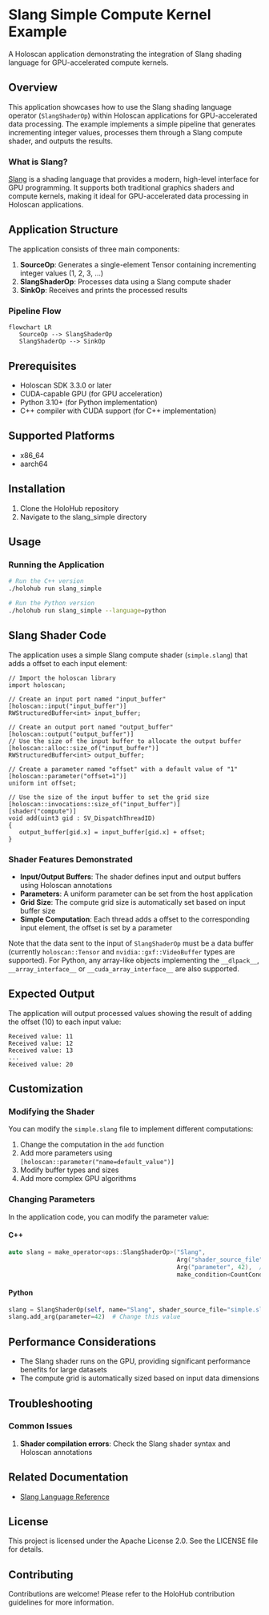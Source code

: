# Slang Simple Compute Kernel Example

A Holoscan application demonstrating the integration of Slang shading language for GPU-accelerated compute kernels.

## Overview

This application showcases how to use the Slang shading language operator (`SlangShaderOp`) within Holoscan applications for GPU-accelerated data processing. The example implements a simple pipeline that generates incrementing integer values, processes them through a Slang compute shader, and outputs the results.

### What is Slang?

[Slang](https://github.com/shader-slang/slang) is a shading language that provides a modern, high-level interface for GPU programming. It supports both traditional graphics shaders and compute kernels, making it ideal for GPU-accelerated data processing in Holoscan applications.

## Application Structure

The application consists of three main components:

1. **SourceOp**: Generates a single-element Tensor containing incrementing integer values (1, 2, 3, ...)
2. **SlangShaderOp**: Processes data using a Slang compute shader
3. **SinkOp**: Receives and prints the processed results

### Pipeline Flow

```mermaid
flowchart LR
   SourceOp --> SlangShaderOp
   SlangShaderOp --> SinkOp
```

## Prerequisites

- Holoscan SDK 3.3.0 or later
- CUDA-capable GPU (for GPU acceleration)
- Python 3.10+ (for Python implementation)
- C++ compiler with CUDA support (for C++ implementation)

## Supported Platforms

- x86_64
- aarch64

## Installation

1. Clone the HoloHub repository
2. Navigate to the slang_simple directory

## Usage

### Running the Application

```bash
# Run the C++ version
./holohub run slang_simple

# Run the Python version
./holohub run slang_simple --language=python
```

## Slang Shader Code

The application uses a simple Slang compute shader (`simple.slang`) that adds a offset to each input element:

```slang
// Import the holoscan library
import holoscan;

// Create an input port named "input_buffer"
[holoscan::input("input_buffer")]
RWStructuredBuffer<int> input_buffer;

// Create an output port named "output_buffer"
[holoscan::output("output_buffer")]
// Use the size of the input buffer to allocate the output buffer
[holoscan::alloc::size_of("input_buffer")]
RWStructuredBuffer<int> output_buffer;

// Create a parameter named "offset" with a default value of "1"
[holoscan::parameter("offset=1")]
uniform int offset;

// Use the size of the input buffer to set the grid size
[holoscan::invocations::size_of("input_buffer")]
[shader("compute")]
void add(uint3 gid : SV_DispatchThreadID)
{
   output_buffer[gid.x] = input_buffer[gid.x] + offset;
}
```

### Shader Features Demonstrated

- **Input/Output Buffers**: The shader defines input and output buffers using Holoscan annotations
- **Parameters**: A uniform parameter can be set from the host application
- **Grid Size**: The compute grid size is automatically set based on input buffer size
- **Simple Computation**: Each thread adds a offset to the corresponding input element, the offset is set by a parameter

Note that the data sent to the input of `SlangShaderOp` must be a data buffer (currently `holoscan::Tensor` and `nvidia::gxf::VideoBuffer` types are supported). For Python, any array-like objects implementing the `__dlpack__`, `__array_interface__` or `__cuda_array_interface__` are also supported.

## Expected Output

The application will output processed values showing the result of adding the offset (10) to each input value:

```
Received value: 11
Received value: 12
Received value: 13
...
Received value: 20
```

## Customization

### Modifying the Shader

You can modify the `simple.slang` file to implement different computations:

1. Change the computation in the `add` function
2. Add more parameters using `[holoscan::parameter("name=default_value")]`
3. Modify buffer types and sizes
4. Add more complex GPU algorithms

### Changing Parameters

In the application code, you can modify the parameter value:

#### C++
```cpp
auto slang = make_operator<ops::SlangShaderOp>("Slang",
                                               Arg("shader_source_file", "simple.slang"),
                                               Arg("parameter", 42),  // Change this value
                                               make_condition<CountCondition>(10));
```

#### Python
```python
slang = SlangShaderOp(self, name="Slang", shader_source_file="simple.slang")
slang.add_arg(parameter=42)  # Change this value
```

## Performance Considerations

- The Slang shader runs on the GPU, providing significant performance benefits for large datasets
- The compute grid is automatically sized based on input data dimensions

## Troubleshooting

### Common Issues

1. **Shader compilation errors**: Check the Slang shader syntax and Holoscan annotations

## Related Documentation

- [Slang Language Reference](https://github.com/shader-slang/slang)

## License

This project is licensed under the Apache License 2.0. See the LICENSE file for details.

## Contributing

Contributions are welcome! Please refer to the HoloHub contribution guidelines for more information.
